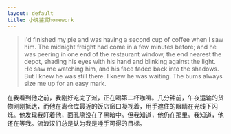 ```yaml
---
layout: default
title: 小说鉴赏homework
---
```


>I'd finished my pie and was having a second cup of coffee when I saw him. The midnight freight had come in a few minutes before; and he was peering in one end of the restaurant window, the end nearest the depot, shading his eyes with his hand and blinking against the light. He saw me watching him, and his face faded back into the shadows. But I knew he was still there. I knew he was waiting. The bums always size me up for an easy mark.

在我看到他之前，我刚好吃完了派，正在喝第二杯咖啡。几分钟前，午夜运输的货物刚刚抵达，而他在离仓库最近的饭店窗口凝视着，用手遮住的眼睛在光线下闪烁。他发现我盯着他，面孔隐没在了黑暗中。但我知道，他仍在那里。我知道，他还在等我。流浪汉们总是认为我是唾手可得的目标。
